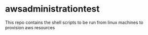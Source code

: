 # awsadministrationtest
This repo contains the shell scripts to be run from linux machines to provision aws resources
